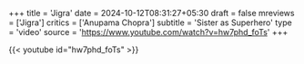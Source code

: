 +++
title = 'Jigra'
date = 2024-10-12T08:31:27+05:30
draft = false
mreviews = ['Jigra']
critics = ['Anupama Chopra']
subtitle = 'Sister as Superhero'
type = 'video'
source = 'https://www.youtube.com/watch?v=hw7phd_foTs'
+++

{{< youtube id="hw7phd_foTs" >}}
